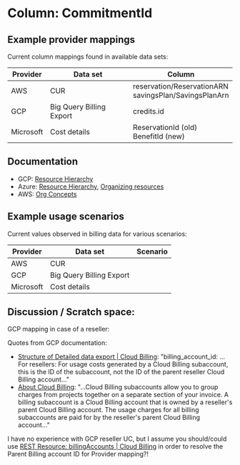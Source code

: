 # Column: CommitmentId

## Example provider mappings

Current column mappings found in available data sets:

| Provider  | Data set                 | Column                   |
|-----------|--------------------------|--------------------------|
| AWS       | CUR                      | reservation/ReservationARN<br>savingsPlan/SavingsPlanArn |
| GCP       | Big Query Billing Export | credits.id       |
| Microsoft | Cost details             | ReservationId (old)<br>BenefitId (new) |


## Documentation

- GCP: [Resource Hierarchy](https://cloud.google.com/resource-manager/docs/cloud-platform-resource-hierarchy#resource-hierarchy-detail)
- Azure: [Resource Hierarchy](https://learn.microsoft.com/en-us/azure/governance/management-groups/overview), [Organizing resources](https://learn.microsoft.com/en-us/azure/cost-management-billing/manage/view-all-accounts)
- AWS: [Org Concepts](https://docs.aws.amazon.com/organizations/latest/userguide/orgs_getting-started_concepts.html)


## Example usage scenarios

Current values observed in billing data for various scenarios:

| Provider  | Data set                   | Scenario                   |
|-----------|----------------------------|----------------------------|
| AWS       | CUR                        |                            |
| GCP       | Big Query Billing Export   |                            |
| Microsoft | Cost details               |                            |


## Discussion / Scratch space:

GCP mapping in case of a reseller:

Quotes from GCP documentation:

- [Structure of Detailed data export | Cloud Billing](https://cloud.google.com/billing/docs/how-to/export-data-bigquery-tables/detailed-usage): "billing_account_id: ... For resellers: For usage costs generated by a Cloud Billing subaccount, this is the ID of the subaccount, not the ID of the parent reseller Cloud Billing account..."
- [About Cloud Billing](https://cloud.google.com/billing/docs/concepts#subaccounts): "...Cloud Billing subaccounts allow you to group charges from projects together on a separate section of your invoice. A billing subaccount is a Cloud Billing account that is owned by a reseller's parent Cloud Billing account. The usage charges for all billing subaccounts are paid for by the reseller's parent Cloud Billing account..."

I have no experience with GCP reseller UC, but I assume you should/could use [REST Resource: billingAccounts | Cloud Billing](https://cloud.google.com/billing/docs/reference/rest/v1/billingAccounts) in order to resolve the Parent Billing account ID for Provider mapping?!
